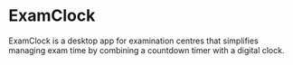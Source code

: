 # ExamClock
ExamClock is a desktop app for examination centres that simplifies managing exam time by combining a countdown timer with a digital clock.
